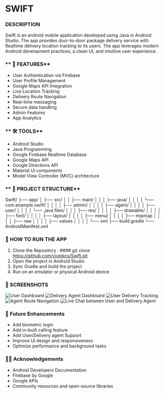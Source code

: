 # **SWIFT**

### **DESCRIPTION**

Swift is an android mobile application developed using Java in Android Studio. The app provides door-to-door package delivery service with Realtime delivery location tracking to its users. The app leverages modern Android development practices, a clean UI, and intuitive user experience.

### ** 📱 FEATURES**

- User Authentication via Firebase
- User Profile Management
- Google Maps API Integration
- Live Location Tracking
- Delivery Route Navigation
- Real-time messaging
- Secure data handling 
- Admin Features 
- App Analytics

### ** 🛠️ TOOLS**

- Android Studio
- Java Programming
- Google Firebase Realtime Database
- Google Maps API
- Google Directions API
- Material UI components
- Model View Controller (MVC) architecture

### ** 📁 PROJECT STRUCTURE**

Swift/
├── app/
│   ├── src/
│   │   ├── main/
│   │   │   ├── java/
│   │   │   │   └── com.example.swift/
│   │   │   │       ├── admin/
│   │   │   │       ├── agent/
│   │   │   │       ├── user/
│   │   │   │       └── .java files/
│   │   │   ├── res/
│   │   │   │   ├── drawable/
│   │   │   │   ├── font/
│   │   │   │   ├── layout/
│   │   │   │   ├── menu/
│   │   │   │   ├── mipmap
│   │   │   │   ├── raw
│   │   │   │   ├── values
│   │   │   │   └── xml
├── build.gradle
└── AndroidManifest.xml

### **🧪 HOW TO RUN THE APP**

1. Clone the Repository : #### git clone https://github.com/viveikcs/Swift.git
2. Open the project in Android Studio
3. Sync Gradle and build the project
4. Run on an emulator or physical Android device

### **📸 SCREENSHOTS**

![User Dashboard](screenshots/user_dashboard.jpg)
![Delivery Agent Dashboard](screenshots/agent_dashboard.jpg)
![User Delivery Tracking](screenshots/user_tracking.jpg)
![Agent Route Navigation](screenshots/routenav.jpg)
![Live Chat between User and Delivery Agent](screenshots/livechat.jpg)

### **🧩 Future Enhancements**

- Add biometric login
- Add in-built calling feature
- Add User/Delivery agent Support
- Improve UI design and responsiveness
- Optimize performance and background tasks

### **🙏🏼 Acknowledgements**

- Android Developers Documentation
- Firebase by Google
- Google APIs
- Community resources and open-source libraries
